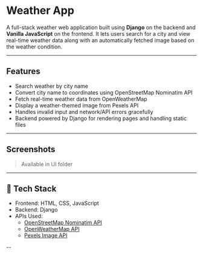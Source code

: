 # Weather App

A full-stack weather web application built using **Django** on the backend and **Vanilla JavaScript** on the frontend. It lets users search for a city and view real-time weather data along with an automatically fetched image based on the weather condition.

---

## Features

  -  Search weather by city name
  -  Convert city name to coordinates using OpenStreetMap Nominatim API
  -  Fetch real-time weather data from OpenWeatherMap
  -  Display a weather-themed image from Pexels API
  - Handles invalid input and network/API errors gracefully
  - Backend powered by Django for rendering pages and handling static files

---

## Screenshots

> Available  in UI folder

---

## 🧰 Tech Stack

- Frontend: HTML, CSS, JavaScript
- Backend: Django
- APIs Used:
  - [OpenStreetMap Nominatim API](https://nominatim.org/)
  - [OpenWeatherMap API](https://openweathermap.org/)
  - [Pexels Image API](https://www.pexels.com/api/)

--
